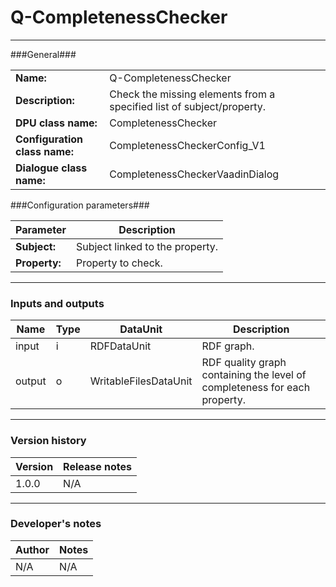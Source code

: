 # Q-CompletenessChecker #
----------

###General###

|                              |                                                               |
|------------------------------|---------------------------------------------------------------|
|**Name:**                     |Q-CompletenessChecker 							                               |
|**Description:**              |Check the missing elements from a specified list of subject/property. |
|**DPU class name:**           |CompletenessChecker     						                                   |
|**Configuration class name:** |CompletenessCheckerConfig_V1                           		                   |
|**Dialogue class name:**      |CompletenessCheckerVaadinDialog 					                               |


###Configuration parameters###


|Parameter                        |Description                             |                                                        
|---------------------------------|----------------------------------------|
|**Subject:** 	                  |Subject linked to the property.         |
|**Property:**		              |Property to check.           	       |

***

### Inputs and outputs ###

|Name                |Type       |DataUnit                         |Description                          |
|--------------------|-----------|---------------------------------|-------------------------------------|
|input  	         |i 	     |RDFDataUnit    		           |RDF graph.			                 |
|output 	         |o 	     |WritableFilesDataUnit            |RDF quality graph containing the level of completeness for each property. |

***

### Version history ###

|Version            |Release notes        |
|-------------------|---------------------|
|1.0.0              |N/A                  |

***

### Developer's notes ###

|Author            |Notes                 |
|------------------|----------------------|
|N/A               |N/A                   | 
